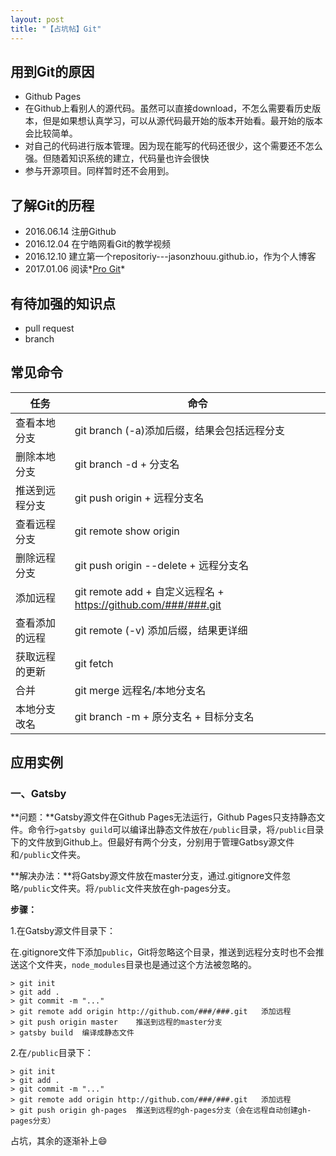 ```yaml
---
layout: post
title: "【占坑帖】Git"
---
```


## 用到Git的原因

- Github Pages
- 在Github上看别人的源代码。虽然可以直接download，不怎么需要看历史版本，但是如果想认真学习，可以从源代码最开始的版本开始看。最开始的版本会比较简单。
- 对自己的代码进行版本管理。因为现在能写的代码还很少，这个需要还不怎么强。但随着知识系统的建立，代码量也许会很快
- 参与开源项目。同样暂时还不会用到。

## 了解Git的历程

- 2016.06.14 注册Github
- 2016.12.04 在宁皓网看Git的教学视频
- 2016.12.10 建立第一个repositoriy---jasonzhouu.github.io，作为个人博客
- 2017.01.06 阅读*[Pro Git](https://git-scm.com/book/zh/v2)*

## 有待加强的知识点

- pull request
- branch

## 常见命令

| 任务      | 命令                                       |
| ------- | ---------------------------------------- |
| 查看本地分支  | git branch (-a)添加后缀，结果会包括远程分支            |
| 删除本地分支  | git branch -d + 分支名                      |
| 推送到远程分支 | git push origin + 远程分支名                  |
| 查看远程分支  | git remote show origin                   |
| 删除远程分支  | git push origin  --delete + 远程分支名        |
| 添加远程    | git remote add + 自定义远程名 + https://github.com/###/###.git |
| 查看添加的远程 | git remote (-v) 添加后缀，结果更详细               |
| 获取远程的更新 | git fetch                                |
| 合并      | git merge 远程名/本地分支名                      |
| 本地分支改名  | git branch -m + 原分支名 + 目标分支名             |

## 应用实例

### 一、Gatsby

**问题：**Gatsby源文件在Github Pages无法运行，Github Pages只支持静态文件。命令行`>gatsby guild`可以编译出静态文件放在`/public`目录，将`/public`目录下的文件放到Github上。但最好有两个分支，分别用于管理Gatbsy源文件和`/public`文件夹。

**解决办法：**将Gatsby源文件放在master分支，通过.gitignore文件忽略`/public`文件夹。将`/public`文件夹放在gh-pages分支。

**步骤：**

1.在Gatsby源文件目录下：

在.gitignore文件下添加`public`，Git将忽略这个目录，推送到远程分支时也不会推送这个文件夹，`node_modules`目录也是通过这个方法被忽略的。

```CLI
> git init
> git add .
> git commit -m "..."
> git remote add origin http://github.com/###/###.git	添加远程
> git push origin master	推送到远程的master分支
> gatsby build	编译成静态文件
```

2.在`/public`目录下：

```CLI
> git init
> git add .
> git commit -m "..."
> git remote add origin http://github.com/###/###.git	添加远程
> git push origin gh-pages	推送到远程的gh-pages分支（会在远程自动创建gh-pages分支）
```

占坑，其余的逐渐补上:smile:
